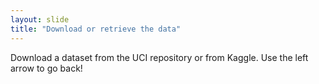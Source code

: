 ```yaml
---
layout: slide
title: "Download or retrieve the data"
---
```

Download a dataset from the UCI repository or from Kaggle. 
Use the left arrow to go back!
